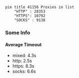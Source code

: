 
```mermaid
pie title 41156 Proxies in list
    "HTTP" : 28353
    "HTTPS": 10792
    "SOCKS" : 9138
```

### Some Info
#### Average Timeout

- mixed: 4.3s
- http: 2.5s
- https: 8.3s
- socks: 6.6s